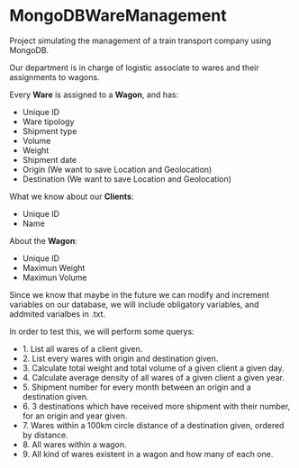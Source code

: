 # MongoDBWareManagement
Project simulating the management of a train transport company using MongoDB.

Our department is in charge of logistic associate to wares and their assignments  to wagons.

Every <b>Ware</b> is assigned to a <b>Wagon</b>, and has:
<ul>
  <li>Unique ID</li>
  <li>Ware tipology</li>
  <li>Shipment type</li>
  <li>Volume</li>
  <li>Weight</li>
  <li>Shipment date</li>
  <li>Origin (We want to save Location and Geolocation)</li>
  <li>Destination (We want to save Location and Geolocation)</li>
</ul>

What we know about our <b>Clients</b>:
<ul>
  <li>Unique ID</li>
  <li>Name</li>
</ul>

About the <b>Wagon</b>:
<ul>
  <li>Unique ID</li>
  <li>Maximun Weight</li>
  <li>Maximun Volume</li>
</ul>

Since we know that maybe in the future we can modify and increment variables on our database, we will include obligatory variables, and addmited varialbes in .txt.

In order to test this, we will perform some querys:
<ul>
  <li>1. List all wares of a client given.</li>
  <li>2. List every wares with origin and destination given.</li>
  <li>3. Calculate total weight and total volume of a given client a given day. </li>
  <li>4. Calculate average density of all wares of a given client a given year.</li>
  <li>5. Shipment number for every month between an origin and a destination given.</li>
  <li>6. 3 destinations which have received more shipment with their number, for an origin and year given.</li>
  <li>7. Wares within a 100km circle distance of a destination given, ordered by distance.</li>
  <li>8. All wares within a wagon.</li>
  <li>9. All kind of wares existent in a wagon and how many of each one.</li>  
</ul>
